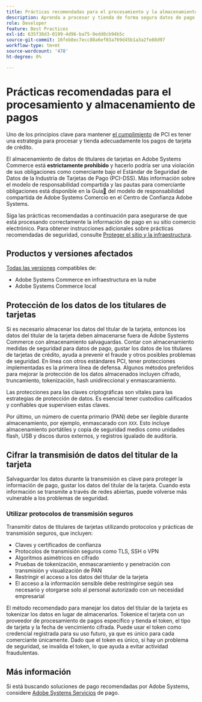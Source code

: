 ```yaml
---
title: Prácticas recomendadas para el procesamiento y la almacenamiento de pagos
description: Aprenda a procesar y tienda de forma segura datos de pago
role: Developer
feature: Best Practices
exl-id: 635f38d3-0199-4d96-ba75-9edd0cb94b5c
source-git-commit: 16feb8ec7ecc88a6ef03a769d45b1a3a2fe88d97
workflow-type: tm+mt
source-wordcount: '478'
ht-degree: 0%

---
```


# Prácticas recomendadas para el procesamiento y almacenamiento de pagos

Uno de los principios clave para mantener [el cumplimiento](https://experienceleague.adobe.com/docs/commerce-admin/start/compliance/payments/compliance-pci.html) de PCI es tener una estrategia para procesar y tienda adecuadamente los pagos de tarjeta de crédito.

El almacenamiento de datos de titulares de tarjetas en Adobe Systems Commerce está **estrictamente prohibido** y hacerlo podría ser una violación de sus obligaciones como comerciante bajo el Estándar de Seguridad de Datos de la Industria de Tarjetas de Pago (PCI-DSS). Más información sobre el modelo de responsabilidad compartida y las pautas para comerciante obligaciones está disponible en la Guía[&#128279;](https://www.adobe.com/content/dam/cc/en/trust-center/ungated/whitepapers/experience-cloud/adobe-commerce-shared-responsibilities-guide.pdf) del modelo de responsabilidad compartida de Adobe Systems Comercio en el Centro de Confianza Adobe Systems.

Siga las prácticas recomendadas a continuación para asegurarse de que está procesando correctamente la información de pago en su sitio comercio electrónico. Para obtener instrucciones adicionales sobre prácticas recomendadas de seguridad, consulte [Proteger el sitio y la infraestructura](../launch/security-best-practices.md).

## Productos y versiones afectados

[Todas las versiones](../../../release/versions.md) compatibles de:

* Adobe Systems Commerce en infraestructura en la nube
* Adobe Systems Commerce local

## Protección de los datos de los titulares de tarjetas

Si es necesario almacenar los datos del titular de la tarjeta, entonces los datos del titular de la tarjeta deben almacenarse fuera de Adobe Systems Commerce con almacenamiento salvaguardas. Contar con almacenamiento medidas de seguridad para datos de pago, gustar los datos de los titulares de tarjetas de crédito, ayuda a prevenir el fraude y otros posibles problemas de seguridad. En línea con otros estándares PCI, tener protecciones implementadas es la primera línea de defensa. Algunos métodos preferidos para mejorar la protección de los datos almacenados incluyen cifrado, truncamiento, tokenización, hash unidireccional y enmascaramiento.

Las protecciones para las claves criptográficas son vitales para las estrategias de protección de datos. Es esencial tener custodios calificados y confiables que supervisen estas claves.

Por último, un número de cuenta primario (PAN) debe ser ilegible durante almacenamiento, por ejemplo, enmascarado con `XXX`. Esto incluye almacenamiento portátiles y copia de seguridad medios como unidades flash, USB y discos duros externos, y registros igualado de auditoría.

## Cifrar la transmisión de datos del titular de la tarjeta

Salvaguardar los datos durante la transmisión es clave para proteger la información de pago, gustar los datos del titular de la tarjeta. Cuando esta información se transmite a través de redes abiertas, puede volverse más vulnerable a los problemas de seguridad.

### Utilizar protocolos de transmisión seguros

Transmitir datos de titulares de tarjetas utilizando protocolos y prácticas de transmisión seguros, que incluyen:

* Claves y certificados de confianza
* Protocolos de transmisión seguros como TLS, SSH o VPN
* Algoritmos asimétricos en cifrado
* Pruebas de tokenización, enmascaramiento y penetración con transmisión y visualización de PAN
* Restringir el acceso a los datos del titular de la tarjeta
* El acceso a la información sensible debe restringirse según sea necesario y otorgarse solo al personal autorizado con un necesidad empresarial

El método recomendado para manejar los datos del titular de la tarjeta es tokenizar los datos en lugar de almacenarlos. Tokenice el tarjeta con un proveedor de procesamiento de pagos específico y tienda el token, el tipo de tarjeta y la fecha de vencimiento cifrada. Puede usar el token como credencial registrada para su uso futuro, ya que es único para cada comerciante únicamente. Dado que el token es único, si hay un problema de seguridad, se invalida el token, lo que ayuda a evitar actividad fraudulentas.

## Más información

Si está buscando soluciones de pago recomendadas por Adobe Systems, considere [Adobe Systems Servicios](https://experienceleague.adobe.com/docs/commerce/payment-services/overview.html) de pago.
